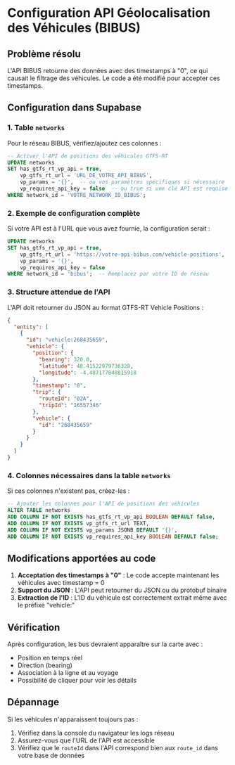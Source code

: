 # Configuration API Géolocalisation des Véhicules (BIBUS)

## Problème résolu
L'API BIBUS retourne des données avec des timestamps à "0", ce qui causait le filtrage des véhicules. Le code a été modifié pour accepter ces timestamps.

## Configuration dans Supabase

### 1. Table `networks`
Pour le réseau BIBUS, vérifiez/ajoutez ces colonnes :

```sql
-- Activer l'API de positions des véhicules GTFS-RT
UPDATE networks 
SET has_gtfs_rt_vp_api = true,
    vp_gtfs_rt_url = 'URL_DE_VOTRE_API_BIBUS',
    vp_params = '{}',  -- ou vos paramètres spécifiques si nécessaire
    vp_requires_api_key = false  -- ou true si une clé API est requise
WHERE network_id = 'VOTRE_NETWORK_ID_BIBUS';
```

### 2. Exemple de configuration complète

Si votre API est à l'URL que vous avez fournie, la configuration serait :

```sql
UPDATE networks 
SET has_gtfs_rt_vp_api = true,
    vp_gtfs_rt_url = 'https://votre-api-bibus.com/vehicle-positions',
    vp_params = '{}',
    vp_requires_api_key = false
WHERE network_id = 'bibus';  -- Remplacez par votre ID de réseau
```

### 3. Structure attendue de l'API

L'API doit retourner du JSON au format GTFS-RT Vehicle Positions :
```json
{
  "entity": [
    {
      "id": "vehicle:268435659",
      "vehicle": {
        "position": {
          "bearing": 320.0,
          "latitude": 48.41522979736328,
          "longitude": -4.487177848815918
        },
        "timestamp": "0",
        "trip": {
          "routeId": "02A",
          "tripId": "16557346"
        },
        "vehicle": {
          "id": "268435659"
        }
      }
    }
  ]
}
```

### 4. Colonnes nécessaires dans la table `networks`

Si ces colonnes n'existent pas, créez-les :

```sql
-- Ajouter les colonnes pour l'API de positions des véhicules
ALTER TABLE networks 
ADD COLUMN IF NOT EXISTS has_gtfs_rt_vp_api BOOLEAN DEFAULT false,
ADD COLUMN IF NOT EXISTS vp_gtfs_rt_url TEXT,
ADD COLUMN IF NOT EXISTS vp_params JSONB DEFAULT '{}',
ADD COLUMN IF NOT EXISTS vp_requires_api_key BOOLEAN DEFAULT false;
```

## Modifications apportées au code

1. **Acceptation des timestamps à "0"** : Le code accepte maintenant les véhicules avec timestamp = 0
2. **Support du JSON** : L'API peut retourner du JSON ou du protobuf binaire
3. **Extraction de l'ID** : L'ID du véhicule est correctement extrait même avec le préfixe "vehicle:"

## Vérification

Après configuration, les bus devraient apparaître sur la carte avec :
- Position en temps réel
- Direction (bearing)
- Association à la ligne et au voyage
- Possibilité de cliquer pour voir les détails

## Dépannage

Si les véhicules n'apparaissent toujours pas :
1. Vérifiez dans la console du navigateur les logs réseau
2. Assurez-vous que l'URL de l'API est accessible
3. Vérifiez que le `routeId` dans l'API correspond bien aux `route_id` dans votre base de données 
